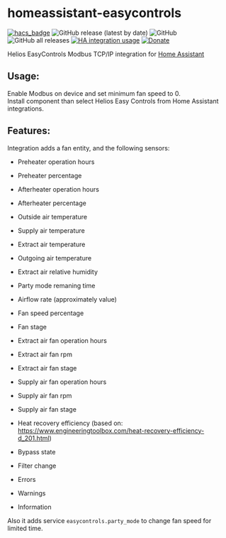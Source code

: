 # homeassistant-easycontrols

[![hacs_badge](https://img.shields.io/badge/HACS-Default-41BDF5.svg)](https://github.com/hacs/integration)
![GitHub release (latest by date)](https://img.shields.io/github/v/release/laszlojakab/homeassistant-easycontrols)
![GitHub](https://img.shields.io/github/license/laszlojakab/homeassistant-easycontrols)
![GitHub all releases](https://img.shields.io/github/downloads/laszlojakab/homeassistant-easycontrols/total)
[![HA integration usage](https://img.shields.io/badge/dynamic/json?color=41BDF5&logo=home-assistant&label=integration%20usage&suffix=%20installs&cacheSeconds=15600&url=https://analytics.home-assistant.io/custom_integrations.json&query=$.easycontrols.total)](https://analytics.home-assistant.io/custom_integrations.json)
[![Donate](https://img.shields.io/badge/donate-Coffee-yellow.svg)](https://www.buymeacoffee.com/laszlojakab)

Helios EasyControls Modbus TCP/IP integration for [Home Assistant](https://www.home-assistant.io/)

## Usage:
Enable Modbus on device and set minimum fan speed to 0.<br/>
Install component than select Helios Easy Controls from Home Assistant integrations. 

## Features:
Integration adds a fan entity, and the following sensors:

- Preheater operation hours
- Preheater percentage
- Afterheater operation hours
- Afterheater percentage

- Outside air temperature
- Supply air temperature
- Extract air temperature
- Outgoing air temperature

- Extract air relative humidity

- Party mode remaning time

- Airflow rate (approximately value)
- Fan speed percentage
- Fan stage

- Extract air fan operation hours
- Extract air fan rpm
- Extract air fan stage

- Supply air fan operation hours
- Supply air fan rpm
- Supply air fan stage

- Heat recovery efficiency (based on: https://www.engineeringtoolbox.com/heat-recovery-efficiency-d_201.html)

- Bypass state
- Filter change

- Errors
- Warnings
- Information

Also it adds service `easycontrols.party_mode` to change fan speed for limited time.
